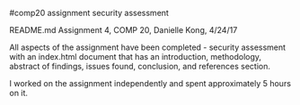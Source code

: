 #comp20 assignment security assessment

README.md Assignment 4, COMP 20, Danielle Kong, 4/24/17

All aspects of the assignment have been completed - security assessment with an index.html document that has an introduction, methodology, abstract of findings, issues found, conclusion, and references section.

I worked on the assignment independently and spent approximately 5 hours on it.